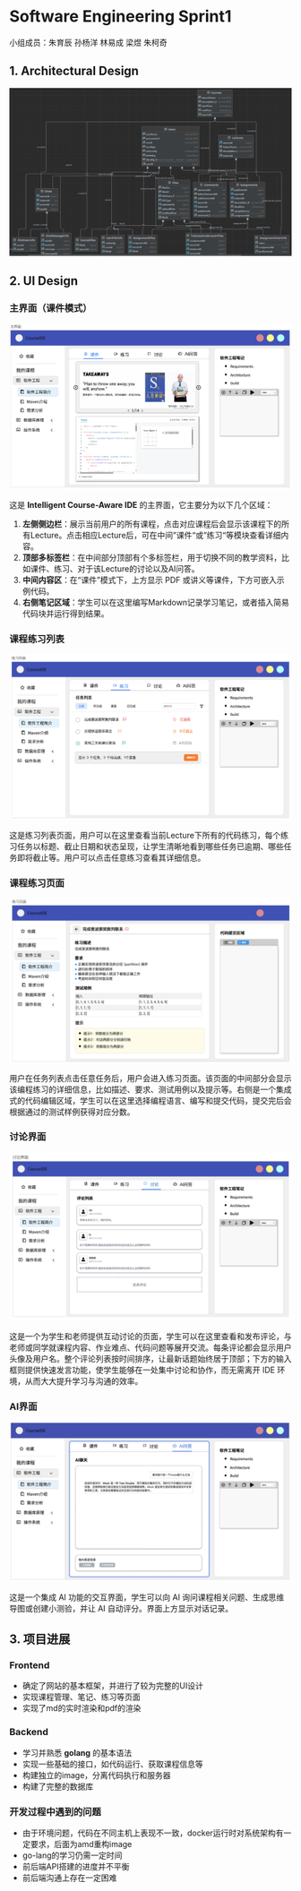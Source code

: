 # Software Engineering Sprint1

小组成员：朱育辰   孙杨洋   林易成   梁煜   朱柯奇



## 1. Architectural Design

![image](https://github.com/sustech-cs304/team-project-25spring-15/blob/main/Img/Data_Structure_sprint1.png)

## 2. UI Design

### 主界面（课件模式）

![image](https://github.com/sustech-cs304/team-project-25spring-15/blob/main/Img/courseware)

这是 **Intelligent Course-Aware IDE** 的主界面，它主要分为以下几个区域：

1. **左侧侧边栏**：展示当前用户的所有课程，点击对应课程后会显示该课程下的所有Lecture。点击相应Lecture后，可在中间”课件“或”练习“等模块查看详细内容。
2. **顶部多标签栏**：在中间部分顶部有个多标签栏，用于切换不同的教学资料，比如课件、练习、对于该Lecture的讨论以及AI问答。
3. **中间内容区**：在“课件”模式下，上方显示 PDF 或讲义等课件，下方可嵌入示例代码。
4. **右侧笔记区域**：学生可以在这里编写Markdown记录学习笔记，或者插入简易代码块并运行得到结果。



### 课程练习列表

![image](https://github.com/sustech-cs304/team-project-25spring-15/blob/main/Img/Practice)

这是练习列表页面，用户可以在这里查看当前Lecture下所有的代码练习，每个练习任务以标题、截止日期和状态呈现，让学生清晰地看到哪些任务已逾期、哪些任务即将截止等。用户可以点击任意练习查看其详细信息。



### 课程练习页面

![image](https://github.com/sustech-cs304/team-project-25spring-15/blob/main/Img/PracticeInfo)

用户在任务列表点击任意任务后，用户会进入练习页面。该页面的中间部分会显示该编程练习的详细信息，比如描述、要求、测试用例以及提示等。右侧是一个集成式的代码编辑区域，学生可以在这里选择编程语言、编写和提交代码，提交完后会根据通过的测试样例获得对应分数。



### 讨论界面

![image](https://github.com/sustech-cs304/team-project-25spring-15/blob/main/Img/Comment)

这是一个为学生和老师提供互动讨论的页面，学生可以在这里查看和发布评论，与老师或同学就课程内容、作业难点、代码问题等展开交流。每条评论都会显示用户头像及用户名。整个评论列表按时间排序，让最新话题始终居于顶部；下方的输入框则提供快速发言功能，使学生能够在一处集中讨论和协作，而无需离开 IDE 环境，从而大大提升学习与沟通的效率。



### AI界面

![image](https://github.com/sustech-cs304/team-project-25spring-15/blob/main/Img/AI)

这是一个集成 AI 功能的交互界面，学生可以向 AI 询问课程相关问题、生成思维导图或创建小测验，并让 AI 自动评分。界面上方显示对话记录。



## 3. 项目进展

### Frontend

- 确定了网站的基本框架，并进行了较为完整的UI设计
- 实现课程管理、笔记、练习等页面
- 实现了md的实时渲染和pdf的渲染

### Backend

- 学习并熟悉 **golang** 的基本语法
- 实现一些基础的接口，如代码运行、获取课程信息等
- 构建独立的image，分离代码执行和服务器
- 构建了完整的数据库

### 开发过程中遇到的问题

- 由于环境问题，代码在不同主机上表现不一致，docker运行时对系统架构有一定要求，后面为amd重构image
- go-lang的学习仍需一定时间
- 前后端API搭建的进度并不平衡
- 前后端沟通上存在一定困难
